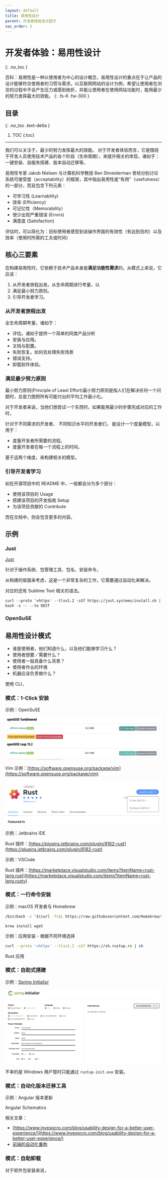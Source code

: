 ```yaml
---
layout: default
title: 易用性设计
parent: 开发者体验设计因子
nav_order: 3
---
```


# 开发者体验：易用性设计
{: .no_toc }


百科：易用性是一种以使用者为中心的设计概念，易用性设计的重点在于让产品的设计能够符合使用者的习惯与需求。以互联网网站的设计为例，希望让使用者在浏览的过程中不会产生压力或感到挫折，并能让使用者在使用网站功能时，能用最少的努力发挥最大的效能。
{: .fs-6 .fw-300 }

## 目录
{: .no_toc .text-delta }

1. TOC
{:toc}

---

我们可以关注于，最少的努力发挥最大的效能。 对于开发者体验而言，它是围绕于开发人员使用技术产品的各个阶段（生命周期），来提升相关的体现，诸如于：一键安装、自服务搭建、版本自动迁移等。

易用性专家 Jakob Nielsen 与计算机科学教授 Ben Shneiderman 曾经分别讨论系统可接受度（acceptability）的框架，其中指出易用性是“有用”（usefulness）的一部分，而且包含下列元素：

- 可学习性 (Learnability)
- 效率 (Efficiency)
- 可记忆性（Memorability）
- 很少出现严重错误 (Errors)
- 满意度 (Satisfaction)

评估时，可以简化为：目标使用者感受到该操作界面的有效性（有达到目的）以及效率（使用时所需的工夫或时间）

## 核心三要素

在构建易用性时，它依赖于技术产品本身是**满足功能性需求**的。从模式上来说，它应该：

1. 从开发者旅程出发。从生命周期进行考量，以
2. 满足最小努力原则。 
3. 引导开发者学习。

### 从开发者旅程出发

全生命周期考量，诸如于：

- 评估。诸如于提供一个简单的同类产品分析
- 安装与应用。
- 文档与配置。
- 失败恢复。如何去处理失败场景
- 错误支持。
- 卸载软件体验。

### 满足最少努力原则 

最小努力原则(Principle of Least Effort)最小努力原则是指人们在解决任何一个问题时，总是力图把所有可能付出的平均工作最小化。

对于开发者来说，当他们想尝试一个东西时，如果能用最少的步骤完成对应的工作时，

针对于不同需求的开发者、 不同知识水平的开发者们， 能设计一个度量模型，以用于：

- 度量开发者所需要的流程。
- 度量开发者在每一个流程上的时间。

基于这两个维度，来构建相关的模型。

### 引导开发者学习

如在开源项目中的 README 中，一般都会分为多个部分：

- 使用该项目的 Usage
- 搭建该项目的开发指南 Setup
- 为该项目贡献的 Contribute 

而在文档中，则会包含更多的内容。

## 示例

### Just

[Just](https://github.com/casey/just)

针对于操作系统、包管理工具、包名、安装命令，

从构建的层面来考虑，这是一个非常复杂的工作，它需要通过自动化来解决。

对应的还有 Sublime Text 相关的语法。

```
curl --proto '=https' --tlsv1.2 -sSf https://just.systems/install.sh | bash -s -- --to DEST
```

### OpenSuSE 

## 易用性设计模式

- 谁是使用者，他们知道什么，以及他们能够学习什么？
- 使用者想要／需要什么？
- 使用者一般具备什么背景？
- 使用者作业的环境
- 机器应该负责做什么？

使用 CLI，

### 模式：1-Click 安装

示例：OpenSuSE

![OpenSuSE 1 Click 安装](/image/opensuse-1-click.png)

Vim 示例：[https://software.opensuse.org/package/vim](https://software.opensuse.org/package/vim)

![IDEA Rust 插件示例](/image/idea-rust-click.png)

示例：Jetbrains IDE

Rust 插件：[https://plugins.jetbrains.com/plugin/8182-rust](https://plugins.jetbrains.com/plugin/8182-rust)

示例：VSCode

Rust 插件：[https://marketplace.visualstudio.com/items?itemName=rust-lang.rust](https://marketplace.visualstudio.com/items?itemName=rust-lang.rustv)


### 模式：一行命令安装

示例：macOS 开发者与 Homebrew

```bash
/bin/bash -c "$(curl -fsSL https://raw.githubusercontent.com/Homebrew/install/HEAD/install.sh)"
```

```
brew install wget
```

示例：应用安装 - 根据不同环境选择

```bash
curl --proto '=https' --tlsv1.2 -sSf https://sh.rustup.rs | sh
```

Rust 应用

### 模式：自助式搭建

示例：[Spring Initializr](https://start.spring.io)

![Spring Initializr](image/spring-initalizr.png)

不幸的是 Windows 用户暂时只能通过 `rustup-init.exe` 安装。

### 模式：自动化版本迁移工具

示例：Angular 版本更新

Angular Schematics

相关文章：

- [https://www.invespcro.com/blog/usability-design-for-a-better-user-experience/](https://www.invespcro.com/blog/usability-design-for-a-better-user-experience/)
- [前端的自动化重构](https://www.phodal.com/blog/frontend-auto-refactor/)

### 模式：自助卸载

对于软件包安装来说，

